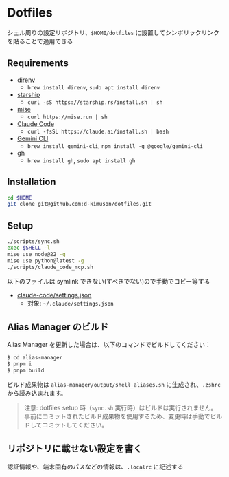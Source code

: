 # Dotfiles

シェル周りの設定リポジトリ、`$HOME/dotfiles` に設置してシンボリックリンクを貼ることで適用できる

## Requirements

- [direnv](https://direnv.net/docs/installation.html)
  - `brew install direnv`, `sudo apt install direnv`
- [starship](https://starship.rs/ja-JP/guide/#%F0%9F%9A%80-installation)
  - `curl -sS https://starship.rs/install.sh | sh`
- [mise](https://mise.jdx.dev/getting-started.html)
  - `curl https://mise.run | sh`
- [Claude Code](https://docs.anthropic.com/ja/docs/claude-code/setup)
  - `curl -fsSL https://claude.ai/install.sh | bash`
- [Gemini CLI](https://github.com/google-gemini/gemini-cli)
  - `brew install gemini-cli`, `npm install -g @google/gemini-cli`
- gh
  - `brew install gh`, `sudo apt install gh`

## Installation

```bash
cd $HOME
git clone git@github.com:d-kimuson/dotfiles.git
```

## Setup

```bash
./scripts/sync.sh
exec $SHELL -l
mise use node@22 -g
mise use python@latest -g
./scripts/claude_code_mcp.sh
```

以下のファイルは symlink できない(すべきでない)ので手動でコピー等する

- [claude-code/settings.json](./claude-code/settings.json)
  - 対象: `~/.claude/settings.json`

## Alias Manager のビルド

Alias Manager を更新した場合は、以下のコマンドでビルドしてください：

```bash
$ cd alias-manager
$ pnpm i
$ pnpm build
```

ビルド成果物は `alias-manager/output/shell_aliases.sh` に生成され、`.zshrc` から読み込まれます。

> 注意: dotfiles setup 時（`sync.sh` 実行時）はビルドは実行されません。  
> 事前にコミットされたビルド成果物を使用するため、変更時は手動でビルドしてコミットしてください。

## リポジトリに載せない設定を書く

認証情報や、端末固有のパスなどの情報は、`.localrc` に記述する
